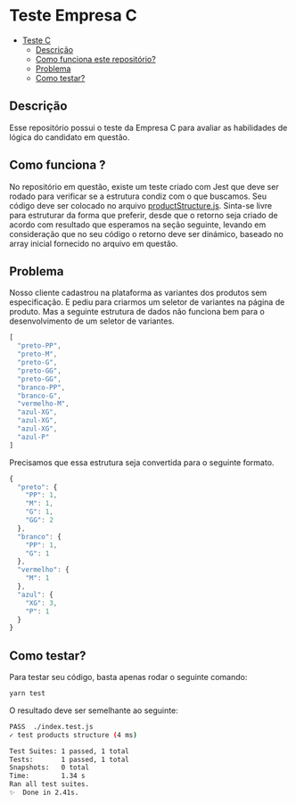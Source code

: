 # Teste Empresa C

- [Teste C](#teste-code)
  - [Descrição](#descrição)
  - [Como funciona este repositório?](#como-funciona-este-repositório)
  - [Problema](#problema)
  - [Como testar?](#como-testar)

## Descrição
Esse repositório possui o teste da Empresa C para avaliar as habilidades de lógica do candidato em questão.

## Como funciona ?
No repositório em questão, existe um teste criado com Jest que deve ser rodado para verificar se a estrutura condiz com o que buscamos. Seu código deve ser colocado no arquivo [productStructure.js](./productStructure.js). Sinta-se livre para estruturar da forma que preferir, desde que o retorno seja criado de acordo com resultado que esperamos na seção seguinte, levando em consideração que no seu código o retorno deve ser dinámico, baseado no array inicial fornecido no arquivo em questão.

## Problema
Nosso cliente cadastrou na plataforma as variantes dos produtos sem especificação. E pediu para criarmos um seletor de variantes na página de produto. Mas a seguinte estrutura de dados não funciona bem para o desenvolvimento de um seletor de variantes.

```javascript
[
  "preto-PP", 
  "preto-M", 
  "preto-G", 
  "preto-GG", 
  "preto-GG", 
  "branco-PP", 
  "branco-G", 
  "vermelho-M", 
  "azul-XG", 
  "azul-XG", 
  "azul-XG", 
  "azul-P"
]
```

Precisamos que essa estrutura seja convertida para o seguinte formato.

```javascript
{ 
  "preto": { 
    "PP": 1, 
    "M": 1, 
    "G": 1, 
    "GG": 2 
  }, 
  "branco": { 
    "PP": 1, 
    "G": 1 
  }, 
  "vermelho": { 
    "M": 1 
  }, 
  "azul": { 
    "XG": 3, 
    "P": 1 
  }
}
```

## Como testar?
Para testar seu código, basta apenas rodar o seguinte comando:
```bash
yarn test
```

O resultado deve ser semelhante ao seguinte:
```bash
PASS  ./index.test.js
✓ test products structure (4 ms)

Test Suites: 1 passed, 1 total
Tests:       1 passed, 1 total
Snapshots:   0 total
Time:        1.34 s
Ran all test suites.
✨  Done in 2.41s.
```
